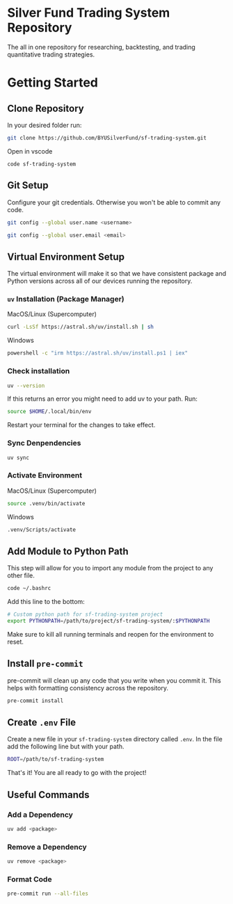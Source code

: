 # Silver Fund Trading System Repository
The all in one repository for researching, backtesting, and trading quantitative trading strategies.

# Getting Started

## Clone Repository
In your desired folder run:
```bash
git clone https://github.com/BYUSilverFund/sf-trading-system.git
```

Open in vscode
```
code sf-trading-system
```

## Git Setup
Configure your git credentials. Otherwise you won't be able to commit any code.

```bash
git config --global user.name <username>
```
```bash
git config --global user.email <email>
```

## Virtual Environment Setup
The virtual environment will make it so that we have consistent package and Python versions across all of our devices running the repository.

### `uv` Installation (Package Manager)

MacOS/Linux (Supercomputer)
```bash
curl -LsSf https://astral.sh/uv/install.sh | sh
```

Windows
```bash
powershell -c "irm https://astral.sh/uv/install.ps1 | iex"
```

### Check installation
```bash
uv --version
```

If this returns an error you might need to add uv to your path. Run:

```bash
source $HOME/.local/bin/env
```
Restart your terminal for the changes to take effect.

### Sync Denpendencies
```bash
uv sync
```

### Activate Environment
MacOS/Linux (Supercomputer)
```bash
source .venv/bin/activate
```

Windows
```bash
.venv/Scripts/activate
```

## Add Module to Python Path
This step will allow for you to import any module from the project to any other file.

```bash
code ~/.bashrc
```

Add this line to the bottom:
```bash
# Custom python path for sf-trading-system project
export PYTHONPATH=/path/to/project/sf-trading-system/:$PYTHONPATH
```

Make sure to kill all running terminals and reopen for the environment to reset.

## Install `pre-commit`
pre-commit will clean up any code that you write when you commit it. This helps with formatting consistency across the repository.
``` bash
pre-commit install
```

## Create `.env` File
Create a new file in your `sf-trading-system` directory called `.env`.
In the file add the following line but with your path.

```bash
ROOT=/path/to/sf-trading-system
```

That's it! You are all ready to go with the project!

## Useful Commands

### Add a Dependency
```bash
uv add <package>
```

### Remove a Dependency
```bash
uv remove <package>
```

### Format Code
```bash
pre-commit run --all-files
```
